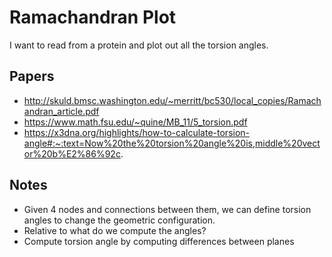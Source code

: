 # Ramachandran Plot

I want to read from a protein and plot out all the torsion angles.

## Papers

- http://skuld.bmsc.washington.edu/~merritt/bc530/local_copies/Ramachandran_article.pdf
- https://www.math.fsu.edu/~quine/MB_11/5_torsion.pdf
- https://x3dna.org/highlights/how-to-calculate-torsion-angle#:~:text=Now%20the%20torsion%20angle%20is,middle%20vector%20b%E2%86%92c.

## Notes

- Given 4 nodes and connections between them, we can define torsion angles to change the geometric configuration.
- Relative to what do we compute the angles?
- Compute torsion angle by computing differences between planes